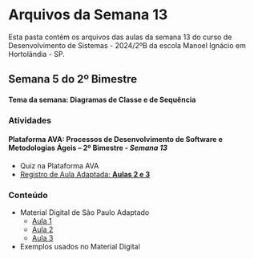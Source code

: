 # Arquivos da Semana 13
Esta pasta contém os arquivos das aulas da semana 13 do curso de Desenvolvimento de Sistemas - 2024/2ºB da escola Manoel Ignácio em Hortolândia - SP.

## Semana 5 do 2º Bimestre
#### Tema da semana: Diagramas de Classe e de Sequência
### Atividades
#### **Plataforma AVA**: Processos de Desenvolvimento de Software e Metodologias Ágeis – 2º Bimestre - *Semana 13*
<ul>
    <li>Quiz na Plataforma AVA</li>
    <li><a href="https://docs.google.com/document/d/12UOxqVg9lNwtiLs04MW_zv6EXiWexJ8kdGn8Sll5yWo/edit?usp=sharing">Registro de Aula Adaptada: <strong>Aulas 2 e 3</a></strong></li>
</ul>

### Conteúdo
<ul>
    <li>
        Material Digital de São Paulo Adaptado
        <ul>
            <li><a href="https://docs.google.com/presentation/d/1YORSph3MKKuWd_G3dUsEET0zvZhFbamUzLSiQWD7V8w/edit?usp=sharing">Aula 1</a></li>
            <li><a href="https://docs.google.com/presentation/d/1RgJEMTIRssMVOh2CMamTPon1Gymq2fH4blh8uWjPiAg/edit?usp=sharing">Aula 2</a></li>
            <li><a href="https://docs.google.com/presentation/d/1oWCqIHtuZsijSzRg2aLAECU5nO3PVZfXrtH909YSvlc/edit?usp=sharing">Aula 3</a></li>
        </ul>
    </li>
    <li>Exemplos usados no Material Digital</li>
</ul>